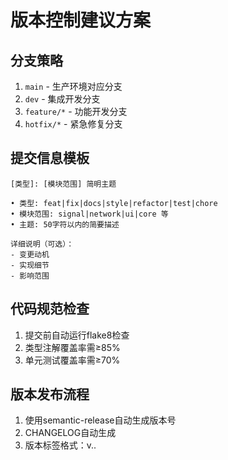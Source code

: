# 版本控制建议方案

## 分支策略
1. `main` - 生产环境对应分支
2. `dev` - 集成开发分支
3. `feature/*` - 功能开发分支
4. `hotfix/*` - 紧急修复分支

## 提交信息模板
```
[类型]: [模块范围] 简明主题

• 类型: feat|fix|docs|style|refactor|test|chore
• 模块范围: signal|network|ui|core 等
• 主题: 50字符以内的简要描述

详细说明（可选）：
- 变更动机
- 实现细节
- 影响范围
```

## 代码规范检查
1. 提交前自动运行flake8检查
2. 类型注解覆盖率需≥85%
3. 单元测试覆盖率需≥70%

## 版本发布流程
1. 使用semantic-release自动生成版本号
2. CHANGELOG自动生成
3. 版本标签格式：v<major>.<minor>.<patch>